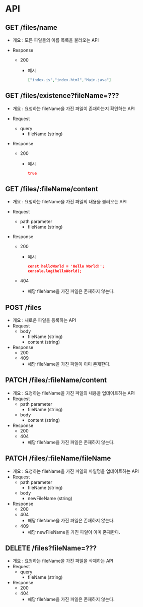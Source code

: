 # API

## GET /files/name

- 개요 : 모든 파일들의 이름 목록을 불러오는 API

- Response

  - 200

    - 예시

      ```json
      ["index.js","index.html","Main.java"]
      ```

## GET /files/existence?fileName=???

- 개요 : 요청하는 fileName을 가진 파일이 존재하는지 확인하는 API

- Request

  - query
    - fileName (string)

- Response

  - 200

    - 예시

      ```json
      true
      ```

## GET /files/:fileName/content

- 개요 : 요청하는 fileName을 가진 파일의 내용을 불러오는 API

- Request

  - path parameter
    - fileName (string)

- Response

  - 200

    - 예시

      ```json
      const helloWorld = 'Hello World!';
      console.log(helloWorld);
      
      ```

  - 404

    - 해당 fileName을 가진 파일은 존재하지 않는다.

## POST /files

- 개요 : 새로운 파일을 등록하는 API
- Request
  - body
    - fileName (string)
    - content (string)
- Response
  - 200
  - 409
    - 해당 fileName을 가진 파일이 이미 존재한다.

## PATCH /files/:fileName/content

- 개요 : 요청하는 fileName을 가진 파일의 내용을 업데이트하는 API
- Request
  - path parameter
    - fileName (string)
  - body
    - content (string)
- Response
  - 200
  - 404
    - 해당 fileName을 가진 파일은 존재하지 않는다.

## PATCH /files/:fileName/fileName

- 개요 : 요청하는 fileName을 가진 파일의 파일명을 업데이트하는 API
- Request
  - path parameter
    - fileName (string)
  - body
    - newFileName (string)
- Response
  - 200
  - 404
    - 해당 fileName을 가진 파일은 존재하지 않는다.
  - 409
    - 해당 newFileName을 가진 파일이 이미 존재한다.

## DELETE /files?fileName=???

- 개요 : 요청하는 fileName을 가진 파일을 삭제하는 API
- Request
  - query
    - fileName (string)
- Response
  - 200
  - 404
    - 해당 fileName을 가진 파일은 존재하지 않는다.